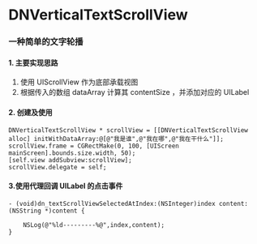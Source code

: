 # DNVerticalTextScrollView    
### 一种简单的文字轮播    
#### 1. 主要实现思路    
1. 使用 UIScrollView 作为底部承载视图    
2. 根据传入的数组 dataArray 计算其 contentSize ，并添加对应的 UILabel    
#### 2. 创建及使用    
    DNVerticalTextScrollView * scrollView = [[DNVerticalTextScrollView alloc] initWithDataArray:@[@"我是谁",@"我在哪",@"我在干什么"]];
    scrollView.frame = CGRectMake(0, 100, [UIScreen mainScreen].bounds.size.width, 50);
    [self.view addSubview:scrollView];
    scrollView.delegate = self;    
        
#### 3.使用代理回调 UILabel 的点击事件    
    - (void)dn_textScrollViewSelectedAtIndex:(NSInteger)index content:(NSString *)content {
    
        NSLog(@"%ld---------%@",index,content);
    }
